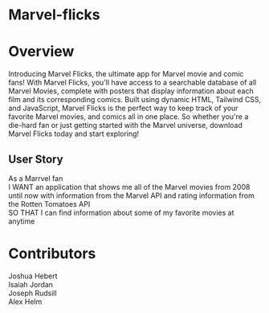 # Marvel-flicks

# Overview

Introducing Marvel Flicks, the ultimate app for Marvel movie and comic fans! With Marvel Flicks, you'll have access to a searchable database of all Marvel Movies, complete with posters that display information about each film and its corresponding comics. Built using dynamic HTML, Tailwind CSS, and JavaScript, Marvel Flicks is the perfect way to keep track of your favorite Marvel movies, and comics all in one place. So whether you're a die-hard fan or just getting started with the Marvel universe, download Marvel Flicks today and start exploring!

## User Story

As a Marrvel fan <br>
I WANT an application that shows me all of the Marvel movies from 2008 until now with information from the Marvel API and rating information from the Rotten Tomatoes API <br>
SO THAT I can find information about some of my favorite movies at anytime

# Contributors

Joshua Hebert<br>
Isaiah Jordan<br>
Joseph Rudsill<br>
Alex Helm
